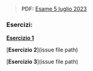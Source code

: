 > **PDF:** [Esame 5 luglio 2023](/Esami/2023/esameLuglio_conSol.pdf)

### Esercizi:

[**Esercizio 1**](/../../issues/15)

[**Esercizio 2**](issue file path)

[**Esercizio 3**](issue file path)
